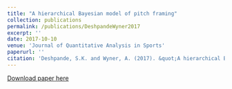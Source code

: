 ```yaml
---
title: "A hierarchical Bayesian model of pitch framing"
collection: publications
permalink: /publications/DeshpandeWyner2017
excerpt: ''
date: 2017-10-10
venue: 'Journal of Quantitative Analysis in Sports'
paperurl: ''
citation: 'Deshpande, S.K. and Wyner, A. (2017). &quot;A hierarchical Bayesian model of pitch framing.&quot; <i>Journal of Quantitative Analysis in Sports</i>. 13(3): 95 - 112.'
---
```


[Download paper here](http://skdeshpande91.github.io/files/DeshpandeWyner2017.pdf)

